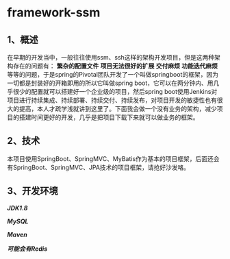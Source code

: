 
# framework-ssm

## 1、概述
  在早期的开发当中，一般往往使用ssm、ssh这样的架构开发项目，但是这两种架构存在的问题有：
  **繁杂的配置文件**
  **项目无法很好的扩展**
  **交付麻烦**
  **功能迭代麻烦**
  等等的问题，于是spring的Pivotal团队开发了一个叫做springboot的框架，因为一切都是封装好的开箱即用的所以它叫做spring boot，它可以在两分钟内、用几乎很少的配置就可以搭建好一个企业级的项目，然后spring boot使用Jenkins对项目进行持续集成、持续部署、持续交付、持续发布，对项目开发的敏捷性也有很大的提高，本人才疏学浅就讲到这里了。下面我会做一个没有业务的架构，减少项目的搭建时间更好的开发，几乎是把项目下载下来就可以做业务的框架。
## 2、技术
  本项目使用SpringBoot、SpringMVC、MyBatis作为基本的项目框架，后面还会有SpringBoot、SpringMVC、JPA技术的项目框架，请抢好沙发咯。
## 3、开发环境
***JDK1.8***

***MySQL***

***Maven***

***可能会有Redis***



